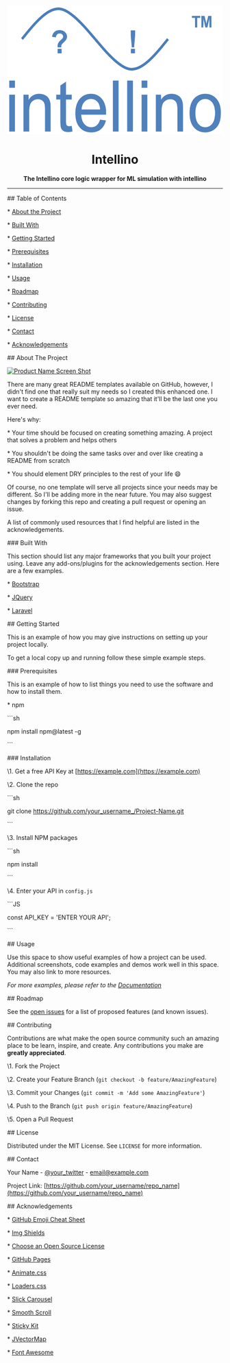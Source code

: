 <div align="center">



<img src="docs/source/_static/images/logo/intellino_logo.png" width="600" height="300">

# Intellino

**The Intellino core logic wrapper for ML simulation with intellino**

</div>

---



<!-- TABLE OF CONTENTS -->

\## Table of Contents



\* [About the Project](#about-the-project)

 \* [Built With](#built-with)

\* [Getting Started](#getting-started)

 \* [Prerequisites](#prerequisites)

 \* [Installation](#installation)

\* [Usage](#usage)

\* [Roadmap](#roadmap)

\* [Contributing](#contributing)

\* [License](#license)

\* [Contact](#contact)

\* [Acknowledgements](#acknowledgements)







<!-- ABOUT THE PROJECT -->

\## About The Project



[![Product Name Screen Shot][product-screenshot]](https://example.com)



There are many great README templates available on GitHub, however, I didn't find one that really suit my needs so I created this enhanced one. I want to create a README template so amazing that it'll be the last one you ever need.



Here's why:

\* Your time should be focused on creating something amazing. A project that solves a problem and helps others

\* You shouldn't be doing the same tasks over and over like creating a README from scratch

\* You should element DRY principles to the rest of your life :smile:



Of course, no one template will serve all projects since your needs may be different. So I'll be adding more in the near future. You may also suggest changes by forking this repo and creating a pull request or opening an issue.



A list of commonly used resources that I find helpful are listed in the acknowledgements.



\### Built With

This section should list any major frameworks that you built your project using. Leave any add-ons/plugins for the acknowledgements section. Here are a few examples.

\* [Bootstrap](https://getbootstrap.com)

\* [JQuery](https://jquery.com)

\* [Laravel](https://laravel.com)







<!-- GETTING STARTED -->

\## Getting Started



This is an example of how you may give instructions on setting up your project locally.

To get a local copy up and running follow these simple example steps.



\### Prerequisites



This is an example of how to list things you need to use the software and how to install them.

\* npm

\```sh

npm install npm@latest -g

\```



\### Installation



\1. Get a free API Key at [https://example.com](https://example.com)

\2. Clone the repo

\```sh

git clone https://github.com/your_username_/Project-Name.git

\```

\3. Install NPM packages

\```sh

npm install

\```

\4. Enter your API in `config.js`

\```JS

const API_KEY = 'ENTER YOUR API';

\```







<!-- USAGE EXAMPLES -->

\## Usage



Use this space to show useful examples of how a project can be used. Additional screenshots, code examples and demos work well in this space. You may also link to more resources.



_For more examples, please refer to the [Documentation](https://example.com)_







<!-- ROADMAP -->

\## Roadmap



See the [open issues](https://github.com/othneildrew/Best-README-Template/issues) for a list of proposed features (and known issues).







<!-- CONTRIBUTING -->

\## Contributing



Contributions are what make the open source community such an amazing place to be learn, inspire, and create. Any contributions you make are **greatly appreciated**.



\1. Fork the Project

\2. Create your Feature Branch (`git checkout -b feature/AmazingFeature`)

\3. Commit your Changes (`git commit -m 'Add some AmazingFeature'`)

\4. Push to the Branch (`git push origin feature/AmazingFeature`)

\5. Open a Pull Request







<!-- LICENSE -->

\## License



Distributed under the MIT License. See `LICENSE` for more information.







<!-- CONTACT -->

\## Contact



Your Name - [@your_twitter](https://twitter.com/your_username) - email@example.com



Project Link: [https://github.com/your_username/repo_name](https://github.com/your_username/repo_name)







<!-- ACKNOWLEDGEMENTS -->

\## Acknowledgements

\* [GitHub Emoji Cheat Sheet](https://www.webpagefx.com/tools/emoji-cheat-sheet)

\* [Img Shields](https://shields.io)

\* [Choose an Open Source License](https://choosealicense.com)

\* [GitHub Pages](https://pages.github.com)

\* [Animate.css](https://daneden.github.io/animate.css)

\* [Loaders.css](https://connoratherton.com/loaders)

\* [Slick Carousel](https://kenwheeler.github.io/slick)

\* [Smooth Scroll](https://github.com/cferdinandi/smooth-scroll)

\* [Sticky Kit](http://leafo.net/sticky-kit)

\* [JVectorMap](http://jvectormap.com)

\* [Font Awesome](https://fontawesome.com)











<!-- MARKDOWN LINKS & IMAGES -->

<!-- https://www.markdownguide.org/basic-syntax/#reference-style-links -->

[contributors-shield]: https://img.shields.io/github/contributors/othneildrew/Best-README-Template.svg?style=flat-square
[contributors-url]: https://github.com/othneildrew/Best-README-Template/graphs/contributors
[forks-shield]: https://img.shields.io/github/forks/othneildrew/Best-README-Template.svg?style=flat-square
[forks-url]: https://github.com/othneildrew/Best-README-Template/network/members
[stars-shield]: https://img.shields.io/github/stars/othneildrew/Best-README-Template.svg?style=flat-square
[stars-url]: https://github.com/othneildrew/Best-README-Template/stargazers
[issues-shield]: https://img.shields.io/github/issues/othneildrew/Best-README-Template.svg?style=flat-square
[issues-url]: https://github.com/othneildrew/Best-README-Template/issues
[license-shield]: https://img.shields.io/github/license/othneildrew/Best-README-Template.svg?style=flat-square
[license-url]: https://github.com/othneildrew/Best-README-Template/blob/master/LICENSE.txt
[linkedin-shield]: https://img.shields.io/badge/-LinkedIn-black.svg?style=flat-square&logo=linkedin&colorB=555
[linkedin-url]: https://linkedin.com/in/othneildrew
[product-screenshot]: images/screenshot.png